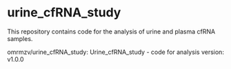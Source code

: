 # urine_cfRNA_study
This repository contains code for the analysis of urine and plasma cfRNA samples. 

omrmzv/urine_cfRNA_study: Urine_cfRNA_study - code for analysis
version: v1.0.0
